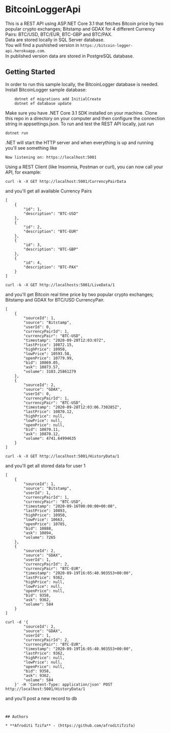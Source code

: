 # BitcoinLoggerApi
This is a REST API using ASP.NET Core 3.1 that fetches Bitcoin price by two popular crypto exchanges; Bitstamp and GDAX for 4 different Currency Pairs: BTC/USD, BTC/EUR, BTC-GBP and BTC/PAX.<br />
Data are stored locally in SQL Server database.<br />
You will find a pushished version in ```https://bitcoin-logger-api.herokuapp.com```.<br />
In published version data are stored in PostgreSQL database.
 


## Getting Started

In order to run this sample locally, the BitcoinLogger database is needed. Install BitcoinLogger sample database:
```
    dotnet ef migrations add InitialCreate
    dotnet ef database update
```

Make sure you have .NET Core 3.1 SDK installed on your machine. Clone this repo in a directory on your computer and then configure the connection string in appsettings.json.
To run and test the REST API locally, just run
```
dotnet run
```
.NET will start the HTTP server and when everything is up and running you'll see something like
```
Now listening on: https://localhost:5001
```


Using a REST Client (like Insomnia, Postman or curl), you can now call your API, for example:
```
curl -k -X GET http://localhost:5001/CurrencyPairData
```
and you'll get all available Currency Pairs
```
[
    {
        "id": 1,
        "description": "BTC-USD"
    },
    {
        "id": 2,
        "description": "BTC-EUR"
    },
    {
        "id": 3,
        "description": "BTC-GBP"
    },
    {
        "id": 4,
        "description": "BTC-PAX"
    }
]
```
```
curl -k -X GET http://localhosts:5001/LiveData/1
```
and you'll get Bitcoin real time price by two popular crypto exchanges; Bitstamp and GDAX for BTC/USD CurrencyPair.
```
[
    {
        "sourceId": 1,
        "source": "Bitstamp",
        "userId": 0,
        "currencyPairId": 1,
        "currencyPair": "BTC-USD",
        "timestamp": "2020-09-28T12:03:07Z",
        "lastPrice": 10872.15,
        "highPrice": 10950,
        "lowPrice": 10593.58,
        "openPrice": 10779.99,
        "bid": 10869.05,
        "ask": 10873.57,
        "volume": 3103.25861279
    },
    {
        "sourceId": 2,
        "source": "GDAX",
        "userId": 0,
        "currencyPairId": 1,
        "currencyPair": "BTC-USD",
        "timestamp": "2020-09-28T12:03:06.730285Z",
        "lastPrice": 10870.12,
        "highPrice": null,
        "lowPrice": null,
        "openPrice": null,
        "bid": 10870.11,
        "ask": 10870.12,
        "volume": 4741.64994635
    }
]
```
```
curl -k -X GET http://localhost:5001/HistoryData/1
```
and you'll get all stored data for user 1
```
[
    {
        "sourceId": 1,
        "source": "Bitstamp",
        "userId": 1,
        "currencyPairId": 1,
        "currencyPair": "BTC-USD",
        "timestamp": "2020-09-16T00:00:00+00:00",
        "lastPrice": 10893,
        "highPrice": 10950,
        "lowPrice": 10663,
        "openPrice": 10785,
        "bid": 10888,
        "ask": 10894,
        "volume": 7265
    },
    {
        "sourceId": 2,
        "source": "GDAX",
        "userId": 1,
        "currencyPairId": 2,
        "currencyPair": "BTC-EUR",
        "timestamp": "2020-09-19T16:05:40.903553+00:00",
        "lastPrice": 9362,
        "highPrice": null,
        "lowPrice": null,
        "openPrice": null,
        "bid": 9358,
        "ask": 9362,
        "volume": 584
    }
]
```
```
curl -d '{
        "sourceId": 2,
        "source": "GDAX",
        "userId": 1,
        "currencyPairId": 2,
        "currencyPair": "BTC-EUR",
        "timestamp": "2020-09-19T16:05:40.903553+00:00",
        "lastPrice": 9362,
        "highPrice": null,
        "lowPrice": null,
        "openPrice": null,
        "bid": 9358,
        "ask": 9362,
        "volume": 584
    }' -H 'Content-Type: application/json' POST http://localhost:5001/HistoryData/1
```
and you'll post a new record to db
```


## Authors

* **Afroditi Tzifa** - (https://github.com/afroditiTzifa)

